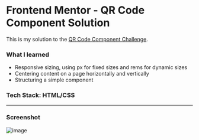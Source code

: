 # Frontend Mentor - QR Code Component Solution

This is my solution to the [QR Code Component Challenge](https://www.frontendmentor.io/challenges/qr-code-component-iux_sIO_H).

### What I learned
- Responsive sizing, using px for fixed sizes and rems for dynamic sizes
- Centering content on a page horizontally and vertically
- Structuring a simple component

### Tech Stack: HTML/CSS

---

### Screenshot
![image](https://github.com/user-attachments/assets/06fb0b65-2870-473e-a0e7-b0ec1f99b021)
